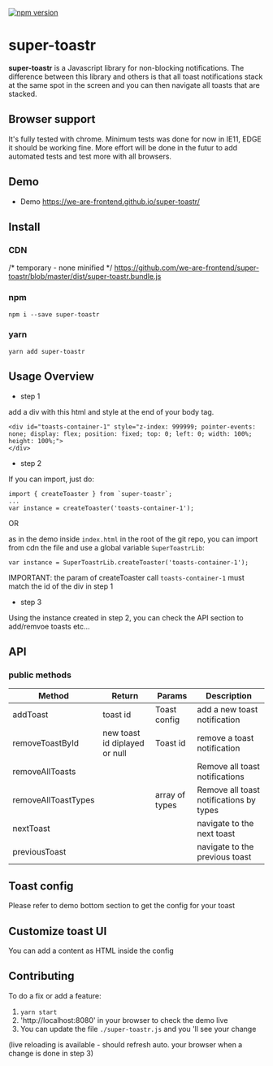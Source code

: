 [![npm version](https://badge.fury.io/js/super-toastr.svg)](https://www.npmjs.com/package/super-toastr)

# super-toastr
**super-toastr** is a Javascript library for non-blocking notifications.
The difference between this library and others is that all toast notifications 
stack at the same spot in the screen and you can then navigate all toasts that are stacked.

## Browser support
It's fully tested with chrome. Minimum tests was done for now in IE11, EDGE it should be working fine.
More effort will be done in the futur to add automated tests and test more with all browsers.

## Demo
- Demo https://we-are-frontend.github.io/super-toastr/

## Install

### CDN
/* temporary - none minified */
https://github.com/we-are-frontend/super-toastr/blob/master/dist/super-toastr.bundle.js

### npm
```
npm i --save super-toastr
```

### yarn
```
yarn add super-toastr
```

## Usage Overview
- step 1

add a div with this html and style at the end of your body tag.
```
<div id="toasts-container-1" style="z-index: 999999; pointer-events: none; display: flex; position: fixed; top: 0; left: 0; width: 100%; height: 100%;">
</div>
```

- step 2

If you can import, just do:
```
import { createToaster } from `super-toastr`;
...
var instance = createToaster('toasts-container-1');
```

OR 

as in the demo inside `index.html` in the root of the git repo, you can import from cdn the file and use a global variable `SuperToastrLib`: 

```
var instance = SuperToastrLib.createToaster('toasts-container-1');
```

IMPORTANT: the param of createToaster call `toasts-container-1` must match the id of the div in step 1

- step 3

Using the instance created in step 2, you can check the API section to add/remvoe toasts etc...

## API

### public methods

| Method            | Return                         | Params           | Description                                                                                                                                     |
| ----------------- | ------------------------------ | ----------------- | ----------------------------------------------------------------------------------------------------------------------------------------------- |
| addToast          | toast id                      | Toast config             | add a new toast notification                                |                                                                                                                     |
| removeToastById   | new toast id diplayed or null                         | Toast id              | remove a toast notification                                                                                                             |
| removeAllToasts   |                          |               | Remove all toast notifications                                                                                                    |
| removeAllToastTypes   |                          |     array of types          | Remove all toast notifications by types                                                                                                |
| nextToast         |                                |                   | navigate to the next toast     
| previousToast     |                                |                   | navigate to the previous toast   

## Toast config 
Please refer to demo bottom section to get the config for your toast

## Customize toast UI
You can add a content as HTML inside the config

## Contributing
To do a fix or add a feature:
1. ``` yarn start ```
2. 'http://localhost:8080' in your browser to check the demo live
3. You can update the file `./super-toastr.js` and  you 'll see your change 

(live reloading is available - should refresh auto. your browser when a change is done in step 3)

